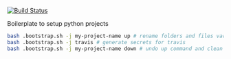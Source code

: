 [![Build Status](https://travis-ci.com/liabifano/skeleton-python.svg?branch=master)](https://travis-ci.com/liabifano/skeleton-python)


Boilerplate to setup python projects

```bash
bash .bootstrap.sh -j my-project-name up # rename folders and files variables
bash .bootstrap.sh -j travis # generate secrets for travis
bash .bootstrap.sh -j my-project-name down # undo up command and clean secrets
```
